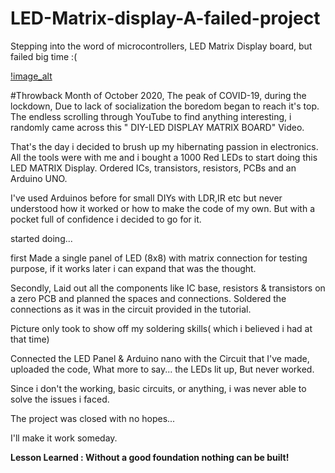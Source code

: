 # LED-Matrix-display-A-failed-project
Stepping into the word of microcontrollers, LED Matrix Display board, but failed big time :( 

[!image_alt](https://github.com/Anandhu-Sudha/LED-Matrix-display-A-failed-project/blob/6bd833c4102ed54336fab5c98c59e67c1541ae5e/pictures/1c.jpg)

#Throwback
Month of October 2020, The peak of COVID-19, during the lockdown, Due to lack of socialization the boredom began to reach it's top. The endless scrolling through YouTube to find anything interesting, i randomly came across this " DIY-LED DISPLAY MATRIX BOARD" Video. 

That's the day i decided to brush up my hibernating passion in electronics. All the tools were with me and i bought a 1000 Red LEDs to start doing this LED MATRIX Display. Ordered ICs, transistors, resistors, PCBs and an Arduino UNO.


I've used Arduinos before for small DIYs with LDR,IR etc but never understood how it worked or how to make the code of my own. But with a pocket full of confidence i decided to go for it.

started doing...

first Made a single panel of LED (8x8) with matrix connection
for testing purpose, if it works later i can expand that was the thought.

Secondly, Laid out all the components like IC base, resistors & transistors on a zero PCB and planned the spaces and connections.
Soldered the connections as it was in the circuit provided in the tutorial. 

Picture only took to show off my soldering skills( which i believed i had at that time)

Connected the LED Panel & Arduino nano with the Circuit that I've made, uploaded the code, What more to say... the LEDs lit up, But never worked.

Since i don't the working, basic circuits, or anything, i was never able to solve the issues i faced. 

The project was closed with no hopes...

I'll make it work someday.

<b>Lesson Learned : Without a good foundation nothing can be built!</b> 
